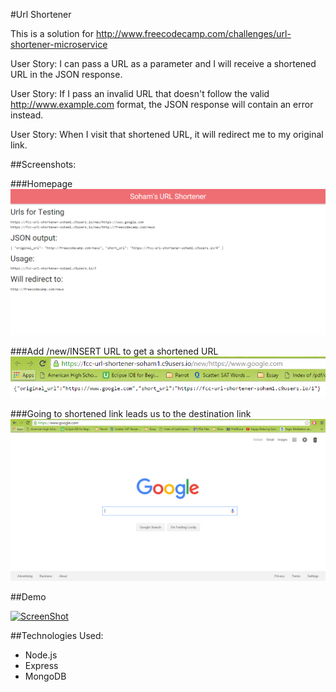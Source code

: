 #Url Shortener

This is a solution for http://www.freecodecamp.com/challenges/url-shortener-microservice

User Story: I can pass a URL as a parameter and I will receive a shortened URL in the JSON response.

User Story: If I pass an invalid URL that doesn't follow the valid http://www.example.com format, the JSON response will contain an error instead.

User Story: When I visit that shortened URL, it will redirect me to my original link.

##Screenshots:

###Homepage
<img src="/images/UrlShortener1.PNG">

###Add /new/INSERT URL to get a shortened URL
<img src="/images/UrlShortener2.PNG">

###Going to shortened link leads us to the destination link
<img src="/images/UrlShortener3.PNG">

##Demo

[![ScreenShot](images/VideoPicture_UrlShortener.PNG)](https://youtu.be/TKOJHJ1bE68)

##Technologies Used:
- Node.js
- Express
- MongoDB
